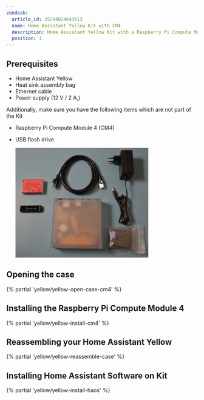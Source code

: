 ```yaml
---
zendesk:
  article_id: 25294024643613
  name: Home Assistant Yellow Kit with CM4
  description: Home Assistant Yellow Kit with a Raspberry Pi Compute Module 4 and a regular power supply (No PoE).
  position: 1
---
```


## Prerequisites

- Home Assistant Yellow
- Heat sink assembly bag
- Ethernet cable
- Power supply (12 V / 2 A,)

Additionally, make sure you have the following items which are not part of the Kit

- Raspberry Pi Compute Module 4 (CM4)
- USB flash drive

  ![Image showing the Home Assistant Yellow with a Raspberry Pi Compute Module 4, Heat sink assembly bag, Ethernet cable, power supply, and a USB flash drive](/static/img/yellow/kit-std.jpeg)

## Opening the case

{% partial 'yellow/yellow-open-case-cm4' %}

## Installing the Raspberry Pi Compute Module 4

{% partial 'yellow/yellow-install-cm4' %}

## Reassembling your Home Assistant Yellow

{% partial 'yellow/yellow-reassemble-case' %}

## Installing Home Assistant Software on Kit

{% partial 'yellow/yellow-install-haos' %}
